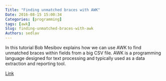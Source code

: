 ```yaml
---
Title: "Finding unmatched braces with AWK"
Date: 2016-08-15 15:00:34
Categories: [programming]
tags: [awk]
Slug: finding-unmatched-braces-with-awk
Authors: sedlav
---
```


In this tutorial Bob Mesibov explains how we can use AWK to find unmatched braces within fields from a big CSV file.
AWK is a programming language designed for text processing and typically used as a data extraction and reporting tool.

[Link](http://www.thelinuxrain.com/articles/finding-unmatched-braces-brackets)
